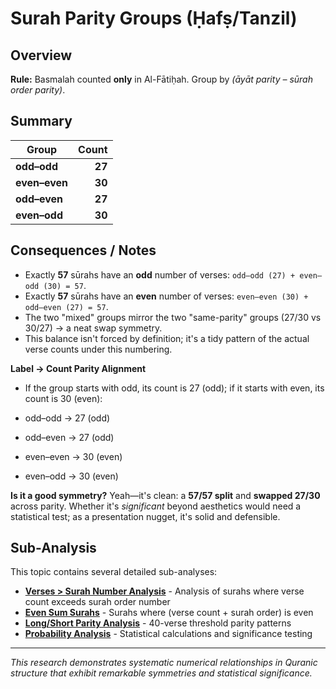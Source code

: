 # Surah Parity Groups (Ḥafṣ/Tanzil)

## Overview

**Rule:** Basmalah counted **only** in Al-Fātiḥah. Group by _(āyāt parity – sūrah order parity)_.

## Summary

| Group         |  Count |
| ------------- | -----: |
| **odd–odd**   | **27** |
| **even–even** | **30** |
| **odd–even**  | **27** |
| **even–odd**  | **30** |

## Consequences / Notes

- Exactly **57** sūrahs have an **odd** number of verses: `odd–odd (27) + even–odd (30) = 57`.
- Exactly **57** sūrahs have an **even** number of verses: `even–even (30) + odd–even (27) = 57`.
- The two "mixed" groups mirror the two "same-parity" groups (27/30 vs 30/27) → a neat swap symmetry.
- This balance isn't forced by definition; it's a tidy pattern of the actual verse counts under this numbering.

**Label → Count Parity Alignment**

- If the group starts with odd, its count is 27 (odd); if it starts with even, its count is 30 (even):

- odd–odd → 27 (odd)
- odd–even → 27 (odd)
- even–even → 30 (even)
- even–odd → 30 (even)

**Is it a good symmetry?**
Yeah—it's clean: a **57/57 split** and **swapped 27/30** across parity. Whether it's _significant_ beyond aesthetics would need a statistical test; as a presentation nugget, it's solid and defensible.

## Sub-Analysis

This topic contains several detailed sub-analyses:

- [**Verses > Surah Number Analysis**](verse_greater_than_number/) - Analysis of surahs where verse count exceeds surah order number
- [**Even Sum Surahs**](even_sum_surahs/) - Surahs where (verse count + surah order) is even
- [**Long/Short Parity Analysis**](long_short_parity/) - 40-verse threshold parity patterns  
- [**Probability Analysis**](probability_analysis/) - Statistical calculations and significance testing

---

*This research demonstrates systematic numerical relationships in Quranic structure that exhibit remarkable symmetries and statistical significance.*